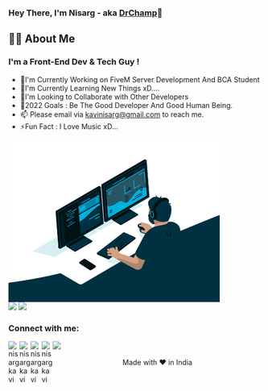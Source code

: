 ### Hey There,  I'm Nisarg - aka [DrChamp][website]👋
<!-- <p align="center">
    <img style="border-radius: 100px" width="128" height="128" src="https://cdn.discordapp.com/attachments/795682105153159190/795684479900712980/giphy.gif">
</p>
<h1 align="center">Champ</h1> -->

## 🙋‍♂️ About Me
### I'm a Front-End Dev & Tech Guy !
- 🔭I'm Currently Working on FiveM Server Development And BCA Student
- 🌱I'm Currently Learning New Things xD....
- 👯I'm Looking to Collaborate with Other Developers
- 🥅2022 Goals : Be The Good Developer And Good Human Being.
- 📫 Please email via kavinisarg@gmail.com to reach me.
- ⚡Fun Fact : I Love Music xD...

<img align="center" alt="GIF" src="https://github.com/DrChamp1/DrChamp1/blob/main/code.gif?raw=true" width="420" height="320" />

<br />

<img height="150px" src="https://github-readme-stats.vercel.app/api?username=drchamp1&show_icons=true&hide_title=true&count_private=true" />	
<img height="150px" src="https://github-readme-stats.vercel.app/api/top-langs/?username=drchamp1" />	


<!-- ![Top Langs](https://github-readme-stats.vercel.app/api/top-langs/?username=DrChamp1&theme=radical&layout=compact) -->


### Connect with me:


[<img align="left" alt="nisargkavi" width="22px" src="https://image.flaticon.com/icons/png/512/732/732200.png"/>][gmail]
[<img align="left" alt="nisargkavi" width="22px" src="https://img.icons8.com/color/48/000000/linkedin.png"/>][linkedin]
[<img align="left" alt="nisargkavi" width="22px" src="https://image.flaticon.com/icons/png/512/1384/1384063.png"/>][instagram]
[<img align="left" alt="nisargkavi" width="22px" src="https://image.flaticon.com/icons/png/512/1384/1384060.png"/>][youtube]


<a href="https://github.com/Meghna-DAS/github-profile-views-counter">
    <img src="https://komarev.com/ghpvc/?username=drchamp1">
</a>


[youtube]:https://www.youtube.com/technicalnisarg
[instagram]: https://www.instagram.com/a_mythical_kid
[gmail]:kavinisarg@gmail.com
[linkedin]:https://www.linkedin.com/in/drchamp1/
[website]:https://drchamp1.ml/

<br>

<p align="center">
  Made with ❤️ in India
</p>
